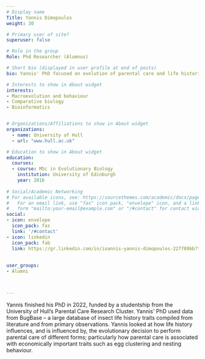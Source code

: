 ```yaml
---
# Display name
Title: Yannis Dimopoulos
weight: 30

# Primary user of site?
superuser: false

# Role in the group
Role: Phd Researcher (Alumnus)

# Short bio (displayed in user profile at end of posts)
bio: Yannis' PhD focused on evolution of parental care and life histories in insects.

# Interests to show in About widget
interests:
- Macroevolution and behaviour
- Comparative biology
- Bioinformatics


# Organizations/Affiliations to show in About widget
organizations:
  - name: University of Hull
  - url: "www.hull.ac.uk"

# Education to show in About widget
education:
  courses:
  - course: MSc in Evolutionary Biology
    institution: University of Edinburgh
    year: 2016
 
# Social/Academic Networking
# For available icons, see: https://sourcethemes.com/academic/docs/page-builder/#icons
#   For an email link, use "fas" icon pack, "envelope" icon, and a link in the
#   form "mailto:your-email@example.com" or "/#contact" for contact widget.
social:
- icon: envelope
  icon_pack: fas
  link: '/#contact'
- icon: linkedin
  icon_pack: fab
  link: https://gr.linkedin.com/in/ioannis-yannis-dimopoulos-227709bb?trk=public_profile_samename-profile
 
 
user_groups:
- Alumni



---
```


Yannis finished his PhD in 2022, funded by a studentship from the University of Hull’s Parental Care Research Cluster. Yannis' PhD used data from BugBase – a large database of insect life history traits compiled from literature and from primary observations.  Yannis looked at how life history influences, and is influenced by, the evolutionary decision to perform parental care of different forms; particularly how parental care is associated with economically important traits such as egg clustering and nesting behaviour.